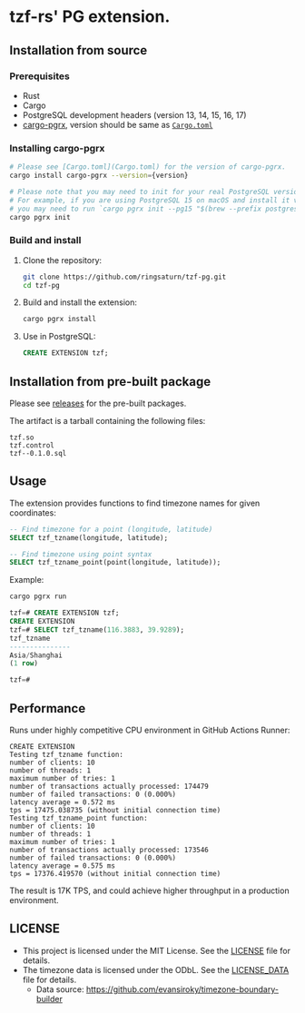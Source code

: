 # tzf-rs' PG extension.

## Installation from source

### Prerequisites

- Rust
- Cargo
- PostgreSQL development headers (version 13, 14, 15, 16, 17)
- [cargo-pgrx](https://github.com/pgcentralfoundation/pgrx), version should be
  same as [`Cargo.toml`](Cargo.toml)

### Installing cargo-pgrx

```bash
# Please see [Cargo.toml](Cargo.toml) for the version of cargo-pgrx.
cargo install cargo-pgrx --version={version}

# Please note that you may need to init for your real PostgreSQL version.
# For example, if you are using PostgreSQL 15 on macOS and install it via Homebrew:
# you may need to run `cargo pgrx init --pg15 "$(brew --prefix postgresql@15)/bin/pg_config"`.
cargo pgrx init
```

### Build and install

1. Clone the repository:
   ```bash
   git clone https://github.com/ringsaturn/tzf-pg.git
   cd tzf-pg
   ```
2. Build and install the extension:
   ```bash
   cargo pgrx install
   ```
3. Use in PostgreSQL:
   ```sql
   CREATE EXTENSION tzf;
   ```

## Installation from pre-built package

Please see [releases](https://github.com/ringsaturn/tzf-pg/releases) for the
pre-built packages.

The artifact is a tarball containing the following files:

```
tzf.so
tzf.control
tzf--0.1.0.sql
```

## Usage

The extension provides functions to find timezone names for given coordinates:

```sql
-- Find timezone for a point (longitude, latitude)
SELECT tzf_tzname(longitude, latitude);

-- Find timezone using point syntax
SELECT tzf_tzname_point(point(longitude, latitude));
```

Example:

   ```bash
   cargo pgrx run
   ```

   ```sql
   tzf=# CREATE EXTENSION tzf;
   CREATE EXTENSION
   tzf=# SELECT tzf_tzname(116.3883, 39.9289);
   tzf_tzname   
   ---------------
   Asia/Shanghai
   (1 row)

   tzf=# 
   ```



## Performance

Runs under highly competitive CPU environment in GitHub Actions Runner:

```console
CREATE EXTENSION
Testing tzf_tzname function:
number of clients: 10
number of threads: 1
maximum number of tries: 1
number of transactions actually processed: 174479
number of failed transactions: 0 (0.000%)
latency average = 0.572 ms
tps = 17475.038735 (without initial connection time)
Testing tzf_tzname_point function:
number of clients: 10
number of threads: 1
maximum number of tries: 1
number of transactions actually processed: 173546
number of failed transactions: 0 (0.000%)
latency average = 0.575 ms
tps = 17376.419570 (without initial connection time)
```

The result is 17K TPS, and could achieve higher throughput in a production
environment.

## LICENSE

- This project is licensed under the MIT License. See the [LICENSE](LICENSE)
  file for details.
- The timezone data is licensed under the ODbL. See the
  [LICENSE_DATA](LICENSE_DATA) file for details.
  - Data source: <https://github.com/evansiroky/timezone-boundary-builder>
